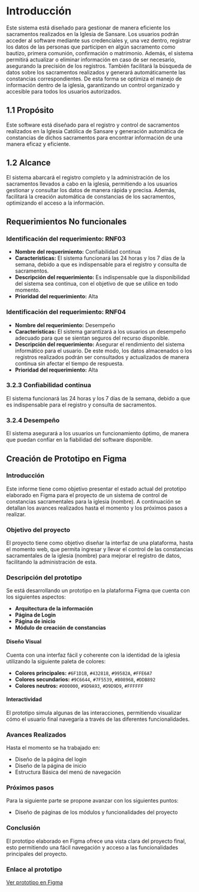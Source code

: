 # Introducción

Este sistema está diseñado para gestionar de manera eficiente los sacramentos realizados en la Iglesia de Sansare. Los usuarios podrán acceder al software mediante sus credenciales y, una vez dentro, registrar los datos de las personas que participen en algún sacramento como bautizo, primera comunión, confirmación o matrimonio. Además, el sistema permitirá actualizar o eliminar información en caso de ser necesario, asegurando la precisión de los registros. También facilitará la búsqueda de datos sobre los sacramentos realizados y generará automáticamente las constancias correspondientes. De esta forma se optimiza el manejo de información dentro de la iglesia, garantizando un control organizado y accesible para todos los usuarios autorizados.

## 1.1 Propósito

Este software está diseñado para el registro y control de sacramentos realizados en la Iglesia Católica de Sansare y generación automática de constancias de dichos sacramentos para encontrar información de una manera eficaz y eficiente.

## 1.2 Alcance

El sistema abarcará el registro completo y la administración de los sacramentos llevados a cabo en la iglesia, permitiendo a los usuarios gestionar y consultar los datos de manera rápida y precisa. Además, facilitará la creación automática de constancias de los sacramentos, optimizando el acceso a la información.

## Requerimientos No funcionales

### Identificación del requerimiento: RNF03

- **Nombre del requerimiento:** Confiabilidad continua
- **Características:** El sistema funcionará las 24 horas y los 7 días de la semana, debido a que es indispensable para el registro y consulta de sacramentos.
- **Descripción del requerimiento:** Es indispensable que la disponibilidad del sistema sea continua, con el objetivo de que se utilice en todo momento.
- **Prioridad del requerimiento:** Alta

### Identificación del requerimiento: RNF04

- **Nombre del requerimiento:** Desempeño
- **Características:** El sistema garantizará a los usuarios un desempeño adecuado para que se sientan seguros del recurso disponible.
- **Descripción del requerimiento:** Asegurar el rendimiento del sistema informático para el usuario. De este modo, los datos almacenados o los registros realizados podrán ser consultados y actualizados de manera continua sin afectar el tiempo de respuesta.
- **Prioridad del requerimiento:** Alta

### 3.2.3 Confiabilidad continua

El sistema funcionará las 24 horas y los 7 días de la semana, debido a que es indispensable para el registro y consulta de sacramentos.

### 3.2.4 Desempeño

El sistema asegurará a los usuarios un funcionamiento óptimo, de manera que puedan confiar en la fiabilidad del software disponible.

## Creación de Prototipo en Figma

### Introducción

Este informe tiene como objetivo presentar el estado actual del prototipo elaborado en Figma para el proyecto de un sistema de control de constancias sacramentales para la iglesia (nombre). A continuación se detallan los avances realizados hasta el momento y los próximos pasos a realizar.

### Objetivo del proyecto

El proyecto tiene como objetivo diseñar la interfaz de una plataforma, hasta el momento web, que permita ingresar y llevar el control de las constancias sacramentales de la iglesia (nombre) para mejorar el registro de datos, facilitando la administración de esta.

### Descripción del prototipo

Se está desarrollando un prototipo en la plataforma Figma que cuenta con los siguientes aspectos:

- **Arquitectura de la información**
- **Página de Login**
- **Página de inicio**
- **Módulo de creación de constancias**

#### Diseño Visual

Cuenta con una interfaz fácil y coherente con la identidad de la iglesia utilizando la siguiente paleta de colores:

- **Colores principales:** `#6F1D1B`, `#432818`, `#99582A`, `#FFE6A7`
- **Colores secundarios:** `#9C6644`, `#7F5539`, `#B08968`, `#DDB892`
- **Colores neutros:** `#000000`, `#9D9A93`, `#D9D9D9`, `#FFFFFF`

#### Interactividad

El prototipo simula algunas de las interacciones, permitiendo visualizar cómo el usuario final navegaría a través de las diferentes funcionalidades.

### Avances Realizados

Hasta el momento se ha trabajado en:

- Diseño de la página del login
- Diseño de la página de inicio
- Estructura Básica del menú de navegación

### Próximos pasos

Para la siguiente parte se propone avanzar con los siguientes puntos:

- Diseño de páginas de los módulos y funcionalidades del proyecto

### Conclusión

El prototipo elaborado en Figma ofrece una vista clara del proyecto final, esto permitiendo una fácil navegación y acceso a las funcionalidades principales del proyecto.

### Enlace al prototipo

[Ver prototipo en Figma](https://www.figma.com/design/z6TZSxsCqNJBSFN9bSuccy/Untitled?m=auto&t=CM7Sa1u1FNYg4p7V-6)

